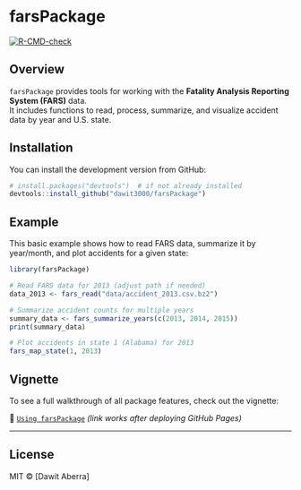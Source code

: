 # farsPackage

[![R-CMD-check](https://github.com/dawit3000/farsPackage/actions/workflows/R-CMD-check.yaml/badge.svg)](https://github.com/dawit3000/farsPackage/actions/workflows/R-CMD-check.yaml)

## Overview

`farsPackage` provides tools for working with the **Fatality Analysis Reporting System (FARS)** data.  
It includes functions to read, process, summarize, and visualize accident data by year and U.S. state.

## Installation

You can install the development version from GitHub:

```r
# install.packages("devtools")  # if not already installed
devtools::install_github("dawit3000/farsPackage")
````

## Example

This basic example shows how to read FARS data, summarize it by year/month, and plot accidents for a given state:

```r
library(farsPackage)

# Read FARS data for 2013 (adjust path if needed)
data_2013 <- fars_read("data/accident_2013.csv.bz2")

# Summarize accident counts for multiple years
summary_data <- fars_summarize_years(c(2013, 2014, 2015))
print(summary_data)

# Plot accidents in state 1 (Alabama) for 2013
fars_map_state(1, 2013)
```

## Vignette

To see a full walkthrough of all package features, check out the vignette:

📄 [`Using farsPackage`](https://dawit3000.github.io/farsPackage/articles/Using_farsPackage.html) *(link works after deploying GitHub Pages)*

---

## License

MIT © \[Dawit Aberra]

```

